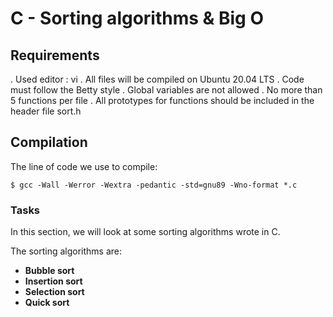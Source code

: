 # C - Sorting algorithms & Big O

## Requirements

.	Used editor : vi
.	All files will be compiled on Ubuntu 20.04 LTS 
.	Code must follow the Betty style
.	Global variables are not allowed
.	No more than 5 functions per file
.	All prototypes for functions should be included in the header file sort.h

## Compilation

The line of code we use to compile:
```
$ gcc -Wall -Werror -Wextra -pedantic -std=gnu89 -Wno-format *.c
```
### Tasks

In this section, we will look at some sorting algorithms wrote in C.

The sorting algorithms are:
- **Bubble sort**
- **Insertion sort**
- **Selection sort**
- **Quick sort**

